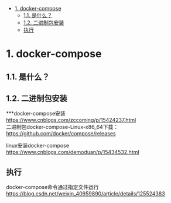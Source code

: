 

<!-- TOC -->

- [1. docker-compose](#1-docker-compose)
    - [1.1. 是什么？](#11-是什么)
    - [1.2. 二进制包安装](#12-二进制包安装)
    - [执行](#执行)

<!-- /TOC -->

# 1. docker-compose  

## 1.1. 是什么？  
<!-- 

容器技术Docker、Docker-Compose、k8s的演变
https://www.jianshu.com/p/63feae362a8c

应该主动学习Docker-Compose还是k8s
https://blog.csdn.net/weixin_40814247/article/details/102942360

-->


## 1.2. 二进制包安装
***docker-compose安装
https://www.cnblogs.com/zccoming/p/15424237.html     
二进制包docker-compose-Linux-x86_64下载：  https://github.com/docker/compose/releases

linux安装docker-compose
https://www.cnblogs.com/demoduan/p/15434532.html


## 执行
docker-compose命令通过指定文件运行
https://blog.csdn.net/weixin_40959890/article/details/125524383
